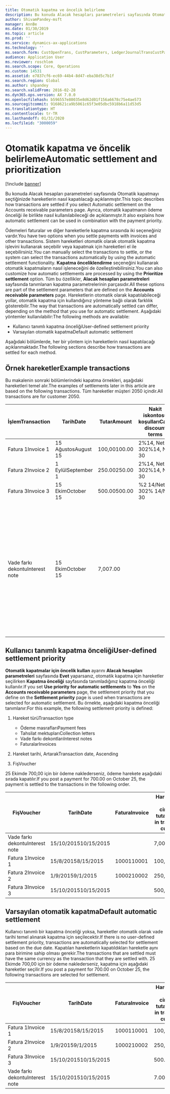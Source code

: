 ```yaml
---
title: Otomatik kapatma ve öncelik belirleme
description: Bu konuda Alacak hesapları parametreleri sayfasında Otomatik kapatmayı seçtiğinizde hareketlerin nasıl kapatılacağı açıklanmıştır. Ayrıca, otomatik kapatmanın ödeme önceliği ile birlikte nasıl kullanılabileceği de açıklanmıştır.
author: ShivamPandey-msft
manager: AnnBe
ms.date: 01/30/2019
ms.topic: article
ms.prod: ''
ms.service: dynamics-ax-applications
ms.technology: ''
ms.search.form: CustOpenTrans, CustParameters, LedgerJournalTransCustPaym
audience: Application User
ms.reviewer: roschlom
ms.search.scope: Core, Operations
ms.custom: 14531
ms.assetid: e7837cf6-ec69-44b4-8d47-eba38d5c7b1f
ms.search.region: Global
ms.author: shpandey
ms.search.validFrom: 2016-02-28
ms.dyn365.ops.version: AX 7.0.0
ms.openlocfilehash: b596557e80035e8d62d01f156a6678c75e4ae573
ms.sourcegitcommit: 9168621ca9b5061c65f3e05dbc5918b6a11d53d5
ms.translationtype: HT
ms.contentlocale: tr-TR
ms.lasthandoff: 01/31/2020
ms.locfileid: "3000059"
---
```

# <a name="automatic-settlement-and-prioritization"></a><span data-ttu-id="3b47a-104">Otomatik kapatma ve öncelik belirleme</span><span class="sxs-lookup"><span data-stu-id="3b47a-104">Automatic settlement and prioritization</span></span>

[!include [banner](../includes/banner.md)]

<span data-ttu-id="3b47a-105">Bu konuda Alacak hesapları parametreleri sayfasında Otomatik kapatmayı seçtiğinizde hareketlerin nasıl kapatılacağı açıklanmıştır.</span><span class="sxs-lookup"><span data-stu-id="3b47a-105">This topic describes how transactions are settled if you select Automatic settlement on the Accounts receivable parameters page.</span></span> <span data-ttu-id="3b47a-106">Ayrıca, otomatik kapatmanın ödeme önceliği ile birlikte nasıl kullanılabileceği de açıklanmıştır.</span><span class="sxs-lookup"><span data-stu-id="3b47a-106">It also explains how automatic settlement can be used in combination with the payment priority.</span></span>

<span data-ttu-id="3b47a-107">Ödemeleri faturalar ve diğer hareketlerle kapatma sırasında iki seçeneğiniz vardır.</span><span class="sxs-lookup"><span data-stu-id="3b47a-107">You have two options when you settle payments with invoices and other transactions.</span></span> <span data-ttu-id="3b47a-108">Sistem hareketleri otomatik olarak otomatik kapatma işlevini kullanarak seçebilir veya kapatmak için hareketleri el ile seçebilirsiniz.</span><span class="sxs-lookup"><span data-stu-id="3b47a-108">You can manually select the transactions to settle, or the system can select the transactions automatically by using the automatic settlement functionality.</span></span> <span data-ttu-id="3b47a-109">**Kapatma önceliklendirme** seçeneğini kullanarak otomatik kapatmaların nasıl işleneceğini de özelleştirebilirsiniz.</span><span class="sxs-lookup"><span data-stu-id="3b47a-109">You can also customize how automatic settlements are processed by using the **Prioritize settlement** option.</span></span> <span data-ttu-id="3b47a-110">Tüm bu özellikler, **Alacak hesapları parametreleri** sayfasında tanımlanan kapatma parametrelerinin parçasıdır.</span><span class="sxs-lookup"><span data-stu-id="3b47a-110">All these options are part of the settlement parameters that are defined on the **Accounts receivable parameters** page.</span></span> <span data-ttu-id="3b47a-111">Hareketlerin otomatik olarak kapatılabileceği yollar, otomatik kapatma için kullandığınız yönteme bağlı olarak farklılık gösterebilir.</span><span class="sxs-lookup"><span data-stu-id="3b47a-111">The way that transactions are automatically settled can differ, depending on the method that you use for automatic settlement.</span></span> <span data-ttu-id="3b47a-112">Aşağıdaki yöntemler kullanılabilir:</span><span class="sxs-lookup"><span data-stu-id="3b47a-112">The following methods are available:</span></span>

-   <span data-ttu-id="3b47a-113">Kullanıcı tanımlı kapatma önceliği</span><span class="sxs-lookup"><span data-stu-id="3b47a-113">User-defined settlement priority</span></span>
-   <span data-ttu-id="3b47a-114">Varsayılan otomatik kapatma</span><span class="sxs-lookup"><span data-stu-id="3b47a-114">Default automatic settlement</span></span>

<span data-ttu-id="3b47a-115">Aşağıdaki bölümlerde, her bir yöntem için hareketlerin nasıl kapatılacağı açıklanmaktadır.</span><span class="sxs-lookup"><span data-stu-id="3b47a-115">The following sections describe how transactions are settled for each method.</span></span>

## <a name="example-transactions"></a><span data-ttu-id="3b47a-116">Örnek hareketler</span><span class="sxs-lookup"><span data-stu-id="3b47a-116">Example transactions</span></span>
<span data-ttu-id="3b47a-117">Bu makalenin sonraki bölümlerindeki kapatma örnekleri, aşağıdaki hareketleri temel alır.</span><span class="sxs-lookup"><span data-stu-id="3b47a-117">The examples of settlements later in this article are based on the following transactions.</span></span> <span data-ttu-id="3b47a-118">Tüm hareketler müşteri 2050 içindir.</span><span class="sxs-lookup"><span data-stu-id="3b47a-118">All transactions are for customer 2050.</span></span>

| <span data-ttu-id="3b47a-119">İşlem</span><span class="sxs-lookup"><span data-stu-id="3b47a-119">Transaction</span></span>   | <span data-ttu-id="3b47a-120">Tarih</span><span class="sxs-lookup"><span data-stu-id="3b47a-120">Date</span></span>        | <span data-ttu-id="3b47a-121">Tutar</span><span class="sxs-lookup"><span data-stu-id="3b47a-121">Amount</span></span> | <span data-ttu-id="3b47a-122">Nakit iskontosu koşulları</span><span class="sxs-lookup"><span data-stu-id="3b47a-122">Cash discount terms</span></span> | <span data-ttu-id="3b47a-123">Nakit iskonto tarihi</span><span class="sxs-lookup"><span data-stu-id="3b47a-123">Cash discount date</span></span> | <span data-ttu-id="3b47a-124">Yorumlar</span><span class="sxs-lookup"><span data-stu-id="3b47a-124">Comments</span></span>                                                                                                                                                                                      |
|---------------|-------------|--------|---------------------|--------------------|-----------------------------------------------------------------------------------------------------------------------------------------------------------------------------------------------|
| <span data-ttu-id="3b47a-125">Fatura 1</span><span class="sxs-lookup"><span data-stu-id="3b47a-125">Invoice 1</span></span>     | <span data-ttu-id="3b47a-126">15 Ağustos</span><span class="sxs-lookup"><span data-stu-id="3b47a-126">August 15</span></span>   | <span data-ttu-id="3b47a-127">100,00</span><span class="sxs-lookup"><span data-stu-id="3b47a-127">100.00</span></span> | <span data-ttu-id="3b47a-128">2%14, Net 30</span><span class="sxs-lookup"><span data-stu-id="3b47a-128">2%14, Net 30</span></span>        | <span data-ttu-id="3b47a-129">29 Ağustos</span><span class="sxs-lookup"><span data-stu-id="3b47a-129">August 29</span></span>          |                                                                                                                                                                                               |
| <span data-ttu-id="3b47a-130">Fatura 2</span><span class="sxs-lookup"><span data-stu-id="3b47a-130">Invoice 2</span></span>     | <span data-ttu-id="3b47a-131">1 Eylül</span><span class="sxs-lookup"><span data-stu-id="3b47a-131">September 1</span></span> | <span data-ttu-id="3b47a-132">250.00</span><span class="sxs-lookup"><span data-stu-id="3b47a-132">250.00</span></span> | <span data-ttu-id="3b47a-133">2%14, Net 30</span><span class="sxs-lookup"><span data-stu-id="3b47a-133">2%14, Net 30</span></span>        | <span data-ttu-id="3b47a-134">15 Eylül</span><span class="sxs-lookup"><span data-stu-id="3b47a-134">September 15</span></span>       |                                                                                                                                                                                               |
| <span data-ttu-id="3b47a-135">Fatura 3</span><span class="sxs-lookup"><span data-stu-id="3b47a-135">Invoice 3</span></span>     | <span data-ttu-id="3b47a-136">15 Ekim</span><span class="sxs-lookup"><span data-stu-id="3b47a-136">October 15</span></span>  | <span data-ttu-id="3b47a-137">500.00</span><span class="sxs-lookup"><span data-stu-id="3b47a-137">500.00</span></span> | <span data-ttu-id="3b47a-138">%2 14/Net 30</span><span class="sxs-lookup"><span data-stu-id="3b47a-138">2% 14/Net 30</span></span>        | <span data-ttu-id="3b47a-139">29 Ekim</span><span class="sxs-lookup"><span data-stu-id="3b47a-139">October 29</span></span>         |                                                                                                                                                                                               |
| <span data-ttu-id="3b47a-140">Vade farkı dekontu</span><span class="sxs-lookup"><span data-stu-id="3b47a-140">Interest note</span></span> | <span data-ttu-id="3b47a-141">15 Ekim</span><span class="sxs-lookup"><span data-stu-id="3b47a-141">October 15</span></span>  | <span data-ttu-id="3b47a-142">7,00</span><span class="sxs-lookup"><span data-stu-id="3b47a-142">7.00</span></span>   |                     |                    | <span data-ttu-id="3b47a-143">Bu vade farkı dekontu fatura 1 ve fatura 2 içindir.</span><span class="sxs-lookup"><span data-stu-id="3b47a-143">This interest note is for invoice 1 and invoice 2.</span></span> <span data-ttu-id="3b47a-144">Tutar, süresi 30 gün veya daha fazla geçen tutarlar üzerinde yüzde 2 faiz olarak hesaplanır.</span><span class="sxs-lookup"><span data-stu-id="3b47a-144">The amount is calculated as 2-percent interest on amounts that are 30 or more days past due.</span></span> <span data-ttu-id="3b47a-145">Örneğin, 0,02 × (100,00 + 250,00) = 7,00.</span><span class="sxs-lookup"><span data-stu-id="3b47a-145">For example, 0.02 × (100.00 + 250.00) = 7.00.</span></span> |

## <a name="user-defined-settlement-priority"></a><span data-ttu-id="3b47a-146">Kullanıcı tanımlı kapatma önceliği</span><span class="sxs-lookup"><span data-stu-id="3b47a-146">User-defined settlement priority</span></span>
<span data-ttu-id="3b47a-147">**Otomatik kapatmalar için öncelik kullan** ayarını **Alacak hesapları parametreleri** sayfasında **Evet** yaparsanız, otomatik kapatma için hareketler seçilirken **Kapatma önceliği** sayfasında tanımladığınız kapatma önceliği kullanılır.</span><span class="sxs-lookup"><span data-stu-id="3b47a-147">If you set **Use priority for automatic settlements** to **Yes** on the **Accounts receivable parameters** page, the settlement priority that you define on the **Settlement priority** page is used when transactions are selected for automatic settlement.</span></span> <span data-ttu-id="3b47a-148">Bu örnekte, aşağıdaki kapatma önceliği tanımlanır:</span><span class="sxs-lookup"><span data-stu-id="3b47a-148">For this example, the following settlement priority is defined:</span></span>

1.  <span data-ttu-id="3b47a-149">Hareket türü</span><span class="sxs-lookup"><span data-stu-id="3b47a-149">Transaction type</span></span>
    -   <span data-ttu-id="3b47a-150">Ödeme masrafları</span><span class="sxs-lookup"><span data-stu-id="3b47a-150">Payment fees</span></span>
    -   <span data-ttu-id="3b47a-151">Tahsilat mektupları</span><span class="sxs-lookup"><span data-stu-id="3b47a-151">Collection letters</span></span>
    -   <span data-ttu-id="3b47a-152">Vade farkı dekontları</span><span class="sxs-lookup"><span data-stu-id="3b47a-152">Interest notes</span></span>
    -   <span data-ttu-id="3b47a-153">Faturalar</span><span class="sxs-lookup"><span data-stu-id="3b47a-153">Invoices</span></span>

2.  <span data-ttu-id="3b47a-154">Hareket tarihi, Artarak</span><span class="sxs-lookup"><span data-stu-id="3b47a-154">Transaction date, Ascending</span></span>
3.  <span data-ttu-id="3b47a-155">Fiş</span><span class="sxs-lookup"><span data-stu-id="3b47a-155">Voucher</span></span>

<span data-ttu-id="3b47a-156">25 Ekimde 700,00 için bir ödeme naklederseniz, ödeme harekete aşağıdaki sırada kapatılır.</span><span class="sxs-lookup"><span data-stu-id="3b47a-156">If you post a payment for 700.00 on October 25, the payment is settled to the transactions in the following order.</span></span>

| <span data-ttu-id="3b47a-157">Fiş</span><span class="sxs-lookup"><span data-stu-id="3b47a-157">Voucher</span></span>       | <span data-ttu-id="3b47a-158">Tarih</span><span class="sxs-lookup"><span data-stu-id="3b47a-158">Date</span></span>       | <span data-ttu-id="3b47a-159">Fatura</span><span class="sxs-lookup"><span data-stu-id="3b47a-159">Invoice</span></span> | <span data-ttu-id="3b47a-160">Hareket para birimi cinsinden tutar</span><span class="sxs-lookup"><span data-stu-id="3b47a-160">Amount in transaction currency</span></span> | <span data-ttu-id="3b47a-161">Kapatılacak tutar</span><span class="sxs-lookup"><span data-stu-id="3b47a-161">Amount to settle</span></span> | <span data-ttu-id="3b47a-162">Kalan</span><span class="sxs-lookup"><span data-stu-id="3b47a-162">Balance</span></span> | <span data-ttu-id="3b47a-163">Para Birimi</span><span class="sxs-lookup"><span data-stu-id="3b47a-163">Currency</span></span> |
|---------------|------------|---------|--------------------------------|------------------|---------|----------|
| <span data-ttu-id="3b47a-164">Vade farkı dekontu</span><span class="sxs-lookup"><span data-stu-id="3b47a-164">Interest note</span></span> | <span data-ttu-id="3b47a-165">15/10/2015</span><span class="sxs-lookup"><span data-stu-id="3b47a-165">10/15/2015</span></span> |         | <span data-ttu-id="3b47a-166">7,00</span><span class="sxs-lookup"><span data-stu-id="3b47a-166">7.00</span></span>                           | <span data-ttu-id="3b47a-167">7,00</span><span class="sxs-lookup"><span data-stu-id="3b47a-167">7.00</span></span>             | <span data-ttu-id="3b47a-168">0,00</span><span class="sxs-lookup"><span data-stu-id="3b47a-168">0.00</span></span>    | <span data-ttu-id="3b47a-169">ABD Doları</span><span class="sxs-lookup"><span data-stu-id="3b47a-169">USD</span></span>      |
| <span data-ttu-id="3b47a-170">Fatura 1</span><span class="sxs-lookup"><span data-stu-id="3b47a-170">Invoice 1</span></span>     | <span data-ttu-id="3b47a-171">15/8/2015</span><span class="sxs-lookup"><span data-stu-id="3b47a-171">8/15/2015</span></span>  | <span data-ttu-id="3b47a-172">10001</span><span class="sxs-lookup"><span data-stu-id="3b47a-172">10001</span></span>   | <span data-ttu-id="3b47a-173">100,00</span><span class="sxs-lookup"><span data-stu-id="3b47a-173">100.00</span></span>                         | <span data-ttu-id="3b47a-174">100,00</span><span class="sxs-lookup"><span data-stu-id="3b47a-174">100.00</span></span>           | <span data-ttu-id="3b47a-175">0,00</span><span class="sxs-lookup"><span data-stu-id="3b47a-175">0.00</span></span>    | <span data-ttu-id="3b47a-176">ABD Doları</span><span class="sxs-lookup"><span data-stu-id="3b47a-176">USD</span></span>      |
| <span data-ttu-id="3b47a-177">Fatura 2</span><span class="sxs-lookup"><span data-stu-id="3b47a-177">Invoice 2</span></span>     | <span data-ttu-id="3b47a-178">1/9/2015</span><span class="sxs-lookup"><span data-stu-id="3b47a-178">9/1/2015</span></span>   | <span data-ttu-id="3b47a-179">10002</span><span class="sxs-lookup"><span data-stu-id="3b47a-179">10002</span></span>   | <span data-ttu-id="3b47a-180">250,00</span><span class="sxs-lookup"><span data-stu-id="3b47a-180">250.00</span></span>                         | <span data-ttu-id="3b47a-181">250,00</span><span class="sxs-lookup"><span data-stu-id="3b47a-181">250.00</span></span>           | <span data-ttu-id="3b47a-182">0,00</span><span class="sxs-lookup"><span data-stu-id="3b47a-182">0.00</span></span>    | <span data-ttu-id="3b47a-183">ABD Doları</span><span class="sxs-lookup"><span data-stu-id="3b47a-183">USD</span></span>      |
| <span data-ttu-id="3b47a-184">Fatura 3</span><span class="sxs-lookup"><span data-stu-id="3b47a-184">Invoice 3</span></span>     | <span data-ttu-id="3b47a-185">15/10/2015</span><span class="sxs-lookup"><span data-stu-id="3b47a-185">10/15/2015</span></span> |         | <span data-ttu-id="3b47a-186">500,00</span><span class="sxs-lookup"><span data-stu-id="3b47a-186">500.00</span></span>                         | <span data-ttu-id="3b47a-187">343,00</span><span class="sxs-lookup"><span data-stu-id="3b47a-187">343.00</span></span>           | <span data-ttu-id="3b47a-188">157,00</span><span class="sxs-lookup"><span data-stu-id="3b47a-188">157.00</span></span>  | <span data-ttu-id="3b47a-189">ABD Doları</span><span class="sxs-lookup"><span data-stu-id="3b47a-189">USD</span></span>      |

## <a name="default-automatic-settlement"></a><span data-ttu-id="3b47a-190">Varsayılan otomatik kapatma</span><span class="sxs-lookup"><span data-stu-id="3b47a-190">Default automatic settlement</span></span>
<span data-ttu-id="3b47a-191">Kullanıcı tanımlı bir kapatma önceliği yoksa, hareketler otomatik olarak vade tarihi temel alınarak kapatma için seçilecektir.</span><span class="sxs-lookup"><span data-stu-id="3b47a-191">If there is no user-defined settlement priority, transactions are automatically selected for settlement based on the due date.</span></span> <span data-ttu-id="3b47a-192">Kapatılan hareketlerin kapatıldıkları hareketle aynı para birimine sahip olması gerekir.</span><span class="sxs-lookup"><span data-stu-id="3b47a-192">The transactions that are settled must have the same currency as the transaction that they are settled with.</span></span> <span data-ttu-id="3b47a-193">25 Ekimde 700,00 için bir ödeme naklederseniz, kapatma için aşağıdaki hareketler seçilir.</span><span class="sxs-lookup"><span data-stu-id="3b47a-193">If you post a payment for 700.00 on October 25, the following transactions are selected for settlement.</span></span>

| <span data-ttu-id="3b47a-194">Fiş</span><span class="sxs-lookup"><span data-stu-id="3b47a-194">Voucher</span></span>       | <span data-ttu-id="3b47a-195">Tarih</span><span class="sxs-lookup"><span data-stu-id="3b47a-195">Date</span></span>       | <span data-ttu-id="3b47a-196">Fatura</span><span class="sxs-lookup"><span data-stu-id="3b47a-196">Invoice</span></span> | <span data-ttu-id="3b47a-197">Hareket para birimi cinsinden tutar</span><span class="sxs-lookup"><span data-stu-id="3b47a-197">Amount in transaction currency</span></span> | <span data-ttu-id="3b47a-198">Kapatılacak tutar</span><span class="sxs-lookup"><span data-stu-id="3b47a-198">Amount to settle</span></span> | <span data-ttu-id="3b47a-199">Kalan</span><span class="sxs-lookup"><span data-stu-id="3b47a-199">Balance</span></span> | <span data-ttu-id="3b47a-200">Para Birimi</span><span class="sxs-lookup"><span data-stu-id="3b47a-200">Currency</span></span> |
|---------------|------------|---------|--------------------------------|------------------|---------|----------|
| <span data-ttu-id="3b47a-201">Fatura 1</span><span class="sxs-lookup"><span data-stu-id="3b47a-201">Invoice 1</span></span>     | <span data-ttu-id="3b47a-202">15/8/2015</span><span class="sxs-lookup"><span data-stu-id="3b47a-202">8/15/2015</span></span>  | <span data-ttu-id="3b47a-203">10001</span><span class="sxs-lookup"><span data-stu-id="3b47a-203">10001</span></span>   | <span data-ttu-id="3b47a-204">100,00</span><span class="sxs-lookup"><span data-stu-id="3b47a-204">100.00</span></span>                         | <span data-ttu-id="3b47a-205">100,00</span><span class="sxs-lookup"><span data-stu-id="3b47a-205">100.00</span></span>           | <span data-ttu-id="3b47a-206">0,00</span><span class="sxs-lookup"><span data-stu-id="3b47a-206">0.00</span></span>    | <span data-ttu-id="3b47a-207">ABD Doları</span><span class="sxs-lookup"><span data-stu-id="3b47a-207">USD</span></span>      |
| <span data-ttu-id="3b47a-208">Fatura 2</span><span class="sxs-lookup"><span data-stu-id="3b47a-208">Invoice 2</span></span>     | <span data-ttu-id="3b47a-209">1/9/2015</span><span class="sxs-lookup"><span data-stu-id="3b47a-209">9/1/2015</span></span>   | <span data-ttu-id="3b47a-210">10002</span><span class="sxs-lookup"><span data-stu-id="3b47a-210">10002</span></span>   | <span data-ttu-id="3b47a-211">250,00</span><span class="sxs-lookup"><span data-stu-id="3b47a-211">250.00</span></span>                         | <span data-ttu-id="3b47a-212">250,00</span><span class="sxs-lookup"><span data-stu-id="3b47a-212">250.00</span></span>           | <span data-ttu-id="3b47a-213">0,00</span><span class="sxs-lookup"><span data-stu-id="3b47a-213">0.00</span></span>    | <span data-ttu-id="3b47a-214">ABD Doları</span><span class="sxs-lookup"><span data-stu-id="3b47a-214">USD</span></span>      |
| <span data-ttu-id="3b47a-215">Fatura 3</span><span class="sxs-lookup"><span data-stu-id="3b47a-215">Invoice 3</span></span>     | <span data-ttu-id="3b47a-216">15/10/2015</span><span class="sxs-lookup"><span data-stu-id="3b47a-216">10/15/2015</span></span> |         | <span data-ttu-id="3b47a-217">500.00</span><span class="sxs-lookup"><span data-stu-id="3b47a-217">500.00</span></span>                         | <span data-ttu-id="3b47a-218">350.00</span><span class="sxs-lookup"><span data-stu-id="3b47a-218">350.00</span></span>           | <span data-ttu-id="3b47a-219">150.00</span><span class="sxs-lookup"><span data-stu-id="3b47a-219">150.00</span></span>  | <span data-ttu-id="3b47a-220">ABD Doları</span><span class="sxs-lookup"><span data-stu-id="3b47a-220">USD</span></span>      |
| <span data-ttu-id="3b47a-221">Vade farkı dekontu</span><span class="sxs-lookup"><span data-stu-id="3b47a-221">Interest note</span></span> | <span data-ttu-id="3b47a-222">15/10/2015</span><span class="sxs-lookup"><span data-stu-id="3b47a-222">10/15/2015</span></span> |         | <span data-ttu-id="3b47a-223">7.00</span><span class="sxs-lookup"><span data-stu-id="3b47a-223">7.00</span></span>                           | <span data-ttu-id="3b47a-224">0,00</span><span class="sxs-lookup"><span data-stu-id="3b47a-224">0.00</span></span>             | <span data-ttu-id="3b47a-225">7.00</span><span class="sxs-lookup"><span data-stu-id="3b47a-225">7.00</span></span>    | <span data-ttu-id="3b47a-226">ABD Doları</span><span class="sxs-lookup"><span data-stu-id="3b47a-226">USD</span></span>      |





